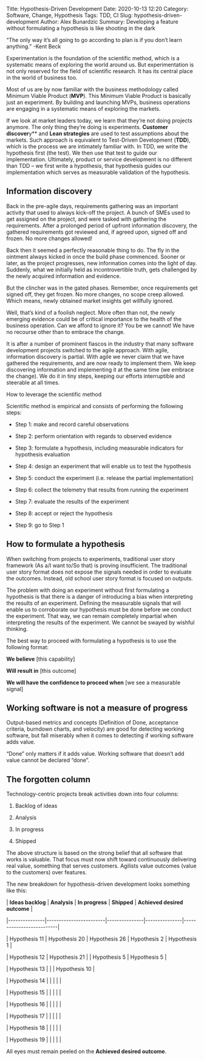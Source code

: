 Title: Hypothesis-Driven Development
Date: 2020-10-13 12:20
Category: Software, Change, Hypothesis
Tags: TDD, CI
Slug: hypothesis-driven-development
Author: Alex Bunardzic
Summary: Developing a feature without formulating a hypothesis is like shooting in the dark

“The only way it’s all going to go according to plan is if you don’t learn anything.” -Kent Beck

Experimentation is the foundation of the scientific method, which is a systematic means of exploring the world around us. But experimentation is not only reserved for the field of scientific research. It has its central place in the world of business too.

Most of us are by now familiar with the business methodology called Minimum Viable Product (**MVP**). This Minimum Viable Product is basically just an experiment. By building and launching MVPs, business operations are engaging in a systematic means of exploring the markets.

If we look at market leaders today, we learn that they’re not doing projects anymore. The only thing they’re doing is experiments. **Customer discover**y** and **Lean strategies** are used to test assumptions about the markets. Such approach is equivalent to Test-Driven Development (**TDD**), which is the process we are intimately familiar with. In TDD, we write the hypothesis first (the test). We then use that test to guide our implementation. Ultimately, product or service development is no different than TDD – we first write a hypothesis, that hypothesis guides our implementation which serves as measurable validation of the hypothesis.

## Information discovery

Back in the pre-agile days, requirements gathering was an important activity that used to always kick-off the project. A bunch of SMEs used to get assigned on the project, and were tasked with gathering the requirements. After a prolonged period of upfront information discovery, the gathered requirements got reviewed and, if agreed upon, signed off and frozen. No more changes allowed!

Back then it seemed a perfectly reasonable thing to do. The fly in the ointment always kicked in once the build phase commenced. Sooner or later, as the project progresses, new information comes into the light of day. Suddenly, what we initially held as incontrovertible truth, gets challenged by the newly acquired information and evidence.

But the clincher was in the gated phases. Remember, once requirements get signed off, they get frozen. No more changes, no scope creep allowed. Which means, newly obtained market insights get willfully ignored.

Well, that’s kind of a foolish neglect. More often than not, the newly emerging evidence could be of critical importance to the health of the business operation. Can we afford to ignore it? You be we cannot! We have no recourse other than to embrace the change.

It is after a number of prominent fiascos in the industry that many software development projects switched to the agile approach. With agile, information discovery is partial. With agile we never claim that we have gathered the requirements, and are now ready to implement them. We keep discovering information and implementing it at the same time (we embrace the change). We do it in tiny steps, keeping our efforts interruptible and steerable at all times.

How to leverage the scientific method

Scientific method is empirical and consists of performing the following steps:

- Step 1: make and record careful observations

- Step 2: perform orientation with regards to observed evidence

- Step 3: formulate a hypothesis, including measurable indicators for hypothesis evaluation

- Step 4: design an experiment that will enable us to test the hypothesis

- Step 5: conduct the experiment (i.e. release the partial implementation)

- Step 6: collect the telemetry that results from running the experiment

- Step 7: evaluate the results of the experiment

- Step 8: accept or reject the hypothesis

- Step 9: go to Step 1

## How to formulate a hypothesis

When switching from projects to experiments, traditional user story framework (As a/I want to/So that) is proving insufficient. The traditional user story format does not expose the signals needed in order to evaluate the outcomes. Instead, old school user story format is focused on outputs.

The problem with doing an experiment without first formulating a hypothesis is that there is a danger of introducing a bias when interpreting the results of an experiment. Defining the measurable signals that will enable us to corroborate our hypothesis must be done before we conduct the experiment. That way, we can remain completely impartial when interpreting the results of the experiment. We cannot be swayed by wishful thinking.

The best way to proceed with formulating a hypothesis is to use the following format:

**We believe** [this capability]

**Will result in** [this outcome]

**We will have the confidence to proceed when** [we see a measurable signal]

## Working software is not a measure of progress

Output-based metrics and concepts (Definition of Done, acceptance criteria, burndown charts, and velocity) are good for detecting working software, but fall miserably when it comes to detecting if working software adds value.

“Done” only matters if it adds value. Working software that doesn’t add value cannot be declared “done”.

## The forgotten column

Technology-centric projects break activities down into four columns:

1. Backlog of ideas

2. Analysis

3. In progress

4. Shipped

The above structure is based on the strong belief that all software that works is valuable. That focus must now shift toward continuously delivering real value, something that serves customers. Agilists value outcomes (value to the customers) over features.

The new breakdown for hypothesis-driven development looks something like this:

| **Ideas backlog** | **Analysis**               | **In progress**   | **Shipped**       | **Achieved desired outcome** |

|---------------|------------------------|---------------|---------------|--------------------------|

| Hypothesis 11 | Hypothesis 20          | Hypothesis 26 | Hypothesis 2  | Hypothesis 1 |

| Hypothesis 12 | Hypothesis 21          |               | Hypothesis 5  | Hypothesis 5 |

| Hypothesis 13 |                        |               | Hypothesis 10 |

| Hypothesis 14 |&nbsp;|&nbsp;|&nbsp;|&nbsp;|

| Hypothesis 15 |&nbsp;|&nbsp;|&nbsp;|&nbsp;|

| Hypothesis 16 |&nbsp;|&nbsp;|&nbsp;|&nbsp;|

| Hypothesis 17 |&nbsp;|&nbsp;|&nbsp;|&nbsp;|

| Hypothesis 18 |&nbsp;|&nbsp;|&nbsp;|&nbsp;|

| Hypothesis 19 |&nbsp;|&nbsp;|&nbsp;|&nbsp;|

All eyes must remain peeled on the **Achieved desired outcome**.